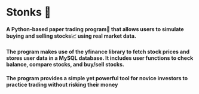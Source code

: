 # Stonks 🗿
#### A Python-based paper trading program🧾 that allows users to simulate buying and selling stocks📈 using real market data.
#### The program makes use of the yfinance library to fetch stock prices and stores user data in a MySQL database. It includes user functions to check balance, compare stocks, and buy/sell stocks.
#### The program provides a simple yet powerful tool for novice investors to practice trading without risking their money
